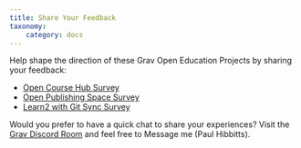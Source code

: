 ```yaml
---
title: Share Your Feedback
taxonomy:
    category: docs
---
```


Help shape the direction of these Grav Open Education Projects by sharing your feedback:

* [Open Course Hub Survey](https://goo.gl/forms/oSZlfsSi71JB5U8L2)
* [Open Publishing Space Survey](https://goo.gl/forms/WtGdm1UFJ7BJj1N53)
* [Learn2 with Git Sync Survey](https://goo.gl/forms/ywKK8XqBJ5HZ0lCv2)

Would you prefer to have a quick chat to share your experiences? Visit the [Grav Discord Room](https://discord.gg/NS6Y3K2) and feel free to Message me (Paul Hibbitts).
